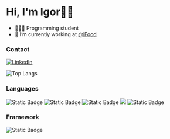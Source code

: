 # Hi, I'm Igor🧙‍♂️
- 🧑🏻‍💻 Programming student
- 🍲 I’m currently working at [@iFood](https://www.linkedin.com/company/ifood-/)

### Contact
[![LinkedIn](https://img.shields.io/badge/LinkedIn-0077B5?style=for-the-badge&logo=linkedin&logoColor=white)](https://www.linkedin.com/in/igorfreitasrocha/)

![Top Langs](https://github-readme-stats.vercel.app/api/top-langs/?username=igorfreitasrocha&layout=compact&theme=dracula)

<!--![Igor GitHub stats](https://github-readme-stats.vercel.app/api?username=igorfreitasrocha&show_icons=true&theme=dracula)-->

### Languages
![Static Badge](https://img.shields.io/badge/HTML-orange?style=for-the-badge)
![Static Badge](https://img.shields.io/badge/CSS-blue?style=for-the-badge)
![Static Badge](https://img.shields.io/badge/JAVASCRIPT-yellow?style=for-the-badge)
![](https://img.shields.io/badge/PHP-purple?style=for-the-badge)
![Static Badge](https://img.shields.io/badge/SQL-darkblue?style=for-the-badge)

### Framework
![Static Badge](https://img.shields.io/badge/BOOTSTRAP-darkblue?style=for-the-badge)





